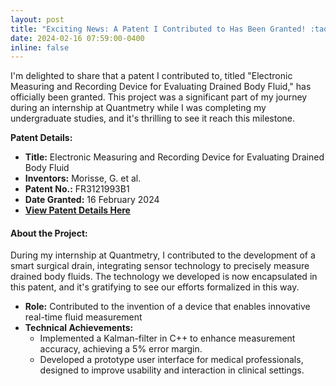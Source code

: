 ```yaml
---
layout: post
title: "Exciting News: A Patent I Contributed to Has Been Granted! :tada:"
date: 2024-02-16 07:59:00-0400
inline: false
---
```


I'm delighted to share that a patent I contributed to, titled "Electronic Measuring and Recording Device for Evaluating Drained Body Fluid," has officially been granted. This project was a significant part of my journey during an internship at Quantmetry while I was completing my undergraduate studies, and it's thrilling to see it reach this milestone.

**Patent Details:**
- **Title:** Electronic Measuring and Recording Device for Evaluating Drained Body Fluid
- **Inventors:** Morisse, G. et al.
- **Patent No.:** FR3121993B1
- **Date Granted:** 16 February 2024
- **[View Patent Details Here](https://patents.google.com/patent/FR3121993A1/fr?q=(%22pour+l%27%C3%A9valuation+d%27un+fluide+corporel+drain%C3%A9%22)&oq=%22pour+l%27%C3%A9valuation+d%27un+fluide+corporel+drain%C3%A9%22)**

#### About the Project:
During my internship at Quantmetry, I contributed to the development of a smart surgical drain, integrating sensor technology to precisely measure drained body fluids. The technology we developed is now encapsulated in this patent, and it's gratifying to see our efforts formalized in this way.

- **Role:** Contributed to the invention of a device that enables innovative real-time fluid measurement
- **Technical Achievements:** 
  - Implemented a Kalman-filter in C++ to enhance measurement accuracy, achieving a 5% error margin.
  - Developed a prototype user interface for medical professionals, designed to improve usability and interaction in clinical settings.
